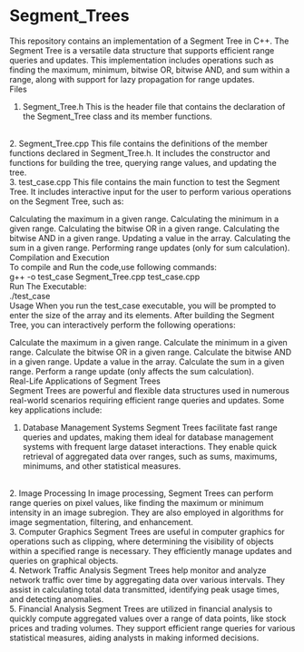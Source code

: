 # Segment_Trees
This repository contains an implementation of a Segment Tree in C++. The Segment Tree is a versatile data structure that supports efficient range queries and updates. This implementation includes operations such as finding the maximum, minimum, bitwise OR, bitwise AND, and sum within a range, along with support for lazy propagation for range updates.
<br>
Files
1. Segment_Tree.h
This is the header file that contains the declaration of the Segment_Tree class and its member functions.
<br>
2. Segment_Tree.cpp
This file contains the definitions of the member functions declared in Segment_Tree.h. It includes the constructor and functions for building the tree, querying range values, and updating the tree.
<br>
3. test_case.cpp
This file contains the main function to test the Segment Tree. It includes interactive input for the user to perform various operations on the Segment Tree, such as:

Calculating the maximum in a given range.
Calculating the minimum in a given range.
Calculating the bitwise OR in a given range.
Calculating the bitwise AND in a given range.
Updating a value in the array.
Calculating the sum in a given range.
Performing range updates (only for sum calculation).
<br>
Compilation and Execution
<br>
To compile and Run the code,use following commands:
<br>
g++ -o test_case Segment_Tree.cpp test_case.cpp
<br> 
Run The Executable:
<br>
./test_case
<br>
Usage
When you run the test_case executable, you will be prompted to enter the size of the array and its elements. After building the Segment Tree, you can interactively perform the following operations:

Calculate the maximum in a given range.
Calculate the minimum in a given range.
Calculate the bitwise OR in a given range.
Calculate the bitwise AND in a given range.
Update a value in the array.
Calculate the sum in a given range.
Perform a range update (only affects the sum calculation).
<br>
Real-Life Applications of Segment Trees
<br>
Segment Trees are powerful and flexible data structures used in numerous real-world scenarios requiring efficient range queries and updates. Some key applications include:
<br>
1. Database Management Systems
Segment Trees facilitate fast range queries and updates, making them ideal for database management systems with frequent large dataset interactions. They enable quick retrieval of aggregated data over ranges, such as sums, maximums, minimums, and other statistical measures.
<br>
2. Image Processing
In image processing, Segment Trees can perform range queries on pixel values, like finding the maximum or minimum intensity in an image subregion. They are also employed in algorithms for image segmentation, filtering, and enhancement.
<br>
3. Computer Graphics
Segment Trees are useful in computer graphics for operations such as clipping, where determining the visibility of objects within a specified range is necessary. They efficiently manage updates and queries on graphical objects.
<br>
4. Network Traffic Analysis
Segment Trees help monitor and analyze network traffic over time by aggregating data over various intervals. They assist in calculating total data transmitted, identifying peak usage times, and detecting anomalies.
<br>
5. Financial Analysis
Segment Trees are utilized in financial analysis to quickly compute aggregated values over a range of data points, like stock prices and trading volumes. They support efficient range queries for various statistical measures, aiding analysts in making informed decisions.


